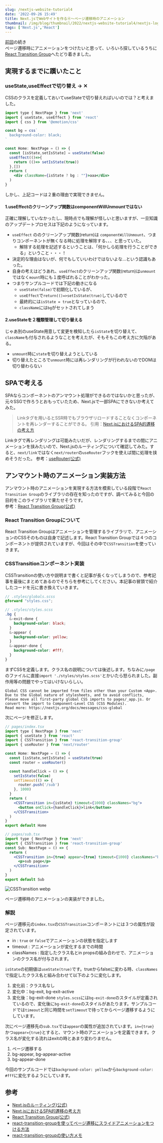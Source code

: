 ```yaml
---
slug: /nextjs-website-tutorial4
date: '2022-09-26 15:49'
title: Next.jsでWebサイトを作る④〜ページ遷移時のアニメーション
thumbnail: /img/blog/thumbnail/2022/nextjs-website-tutorial4/nextjs-logo.png
tags: ['Next.js','React']
---
```

[前回](/nextjs-website-tutorial3)の続き  
ページ遷移時にアニメーションをつけたいと思って、いろいろ探しているうちに[React Transition Group](https://reactcommunity.org/react-transition-group/)へたどり着きました。

## 実現するまでに躓いたこと
### useState,useEffectで切り替え → ✕
CSSのクラスを定義しておいてuseStateで切り替えればいいのでは？と考えました。

```jsx
import type { NextPage } from 'next'
import { useState, useEffect } from 'react'
import { css } from '@emotion/css'

const bg = css`
  background-color: black;
`

const Home: NextPage = () => {
  const [isState,setIsState] = useState(false)
  useEffect(()=>{
    return (()=> setIsState(true))
  },[])
  return (
    <div className={isState ? bg : ""}>aaa</div>
  )
}
```

しかし、上記コードは２重の理由で実現できません。

#### 1.useEffectのクリーンアップ関数はcomponentWillUnmountではない
正確に理解していなかったし、現時点でも理解が怪しいと思いますが、一旦知識のアップデートプロセスは下記のようになっています。

- `useEffect` ののクリーンアップ関数(return)は `componentWillUnmount`、つまりコンポーネントが無くなる時に処理を解除する、、、と思っていた。
  - 解除する処理を記述するということは、「何かしら処理を行うことができる」ということ・・・！
- 決定的な理由はないが、何でもしていいわけではないよな…という認識もあった。
- 自身の考えはどうあれ、`useEffect`のクリーンアップ関数(return)は`unmount`ではなく`mount`時にも１度呼ばれることがわかった。
- つまりサンプルコードでは下記の動きになる
  - `useState(false)`で初期化しているが、
  - `useEffect`で`return(()=>setIsState(true)`しているので
  - 最終的には`isState = true`となっているので、
  - `className`には`bg`がセットされてしまう

#### 2.useStateを２種類管理して切り替える
じゃあ別のuseState用意して変更を検知したら`isState`を切り替えて、`className`も付与されるようなことを考えたが、そもそもこの考え方に欠陥がある。

- `unmount`時に`state`を切り替えようとしている
- 切り替えたところで`unmount`時には再レンダリングが行われないのでDOMは切り替わらない

## SPAで考える
SPAならコンポーネントのアンマウント処理ができるのではないかと思ったが、元々SSGで作ろうとおもっていたため、Next.jsで一部SPAにできないか考えてみた。

> Linkタグを用いるとSSR時でもブラウザリロードすることなくコンポーネントを再レンダーすることができる。
引用：[Next.jsにおけるSPA的遷移の考え方](https://zenn.dev/ichigo_dev/articles/2b8c0b05cc6f74a5a507)

Linkタグで再レンダリングは可能みたいだが、レンダリングするまでの間にアニメーションを挟みたいので、Next.jsのルーティングについて確認してみた。すると、`next/link`ではなく`next/router`の`useRouter`フックを使えば間に処理を挟めそうだった。
参考：[useRouter(公式)](https://nextjs-ja-translation-docs.vercel.app/docs/api-reference/next/router#userouter)

## アンマウント時のアニメーション実装方法
アンマウント時のアニメーションを実現する方法を模索している段階で`React Transition Group`のライブラリの存在を知ったのですが、調べてみると今回の目的をこのライブラリで果たせそうです。  
参考：[React Transition Group(公式)](https://reactcommunity.org/react-transition-group/)

### React Transition Groupについて
React Transition Groupはアニメーションを管理するライブラリで、アニメーションのCSSそのものは自身で記述します。React Transition Groupでは４つのコンポーネントが提供されていますが、今回はその中で`CSSTransition`を使っていきます。  

### CSSTransitionコンポーネント実装
CSSTransitionの使い方や説明まで書くと記事が長くなってしまうので、参考記事を最後にまとめてあるのでそちらを参考にしてください。本記事の冒頭で紹介したコードを元に書き換えていきます。

```scss
// .styles/globals.scss
@forward "styles.css";
```
```scss
// .styles/styles.scss
.bg {
  &-exit-done {
    background-color: black;
  }
  &-appear {
    background-color: yellow;
  }
  &-appear-done {
    background-color: #fff;
  }
}
```

まずCSSを定義します。クラス名の説明については後述します。ちなみに`/page`のファイルに直接`import './styles/styles.scss'`とかいたら怒られました。副作用等の問題でやってはいけないらしい。
```
Global CSS cannot be imported from files other than your Custom <App>. Due to the Global nature of stylesheets, and to avoid conflicts, Please move all first-party global CSS imports to pages/_app.js. Or convert the import to Component-Level CSS (CSS Modules).
Read more: https://nextjs.org/docs/messages/css-global
```

次にページを修正します。

```jsx
// pages/index.tsx
import type { NextPage } from 'next'
import { useState } from 'react'
import { CSSTransition } from 'react-transition-group'
import { useRouter } from 'next/router'

const Home: NextPage = () => {
  const [isState,setIsState] = useState(true)
  const router = useRouter()

  const handleClick = () => {
    setIsState(false)
    setTimeout(() => {
      router.push('/sub')
    }, 1000)
  }
  return (
    <CSSTransition in={isState} timeout={1000} classNames="bg">
      <button onClick={handleClick}>link</button>
    </CSSTransition>
  )
}
export default Home
```
```jsx
// pages/sub.tsx
import type { NextPage } from 'next'
import { CSSTransition } from 'react-transition-group'
const Sub: NextPage = () => {
  return (
    <CSSTransition in={true} appear={true} timeout={1000} classNames="bg">
      <p>sub page</p>
    </CSSTransition>
  )
}
export default Sub
```
![CSSTransition webp](../../../../images/2022/09/2022-09-25-14-57.gif)

ページ遷移時のアニメーションの実装ができました。

### 解説
ページ遷移元の`index.tsx`の`CSSTransition`コンポーネントには３つの属性が設定されています。
- in : `true` or `false`でアニメーションの状態を指定します
- timeout : アニメーションが変化するまでの時間
- classNames : 指定したクラス名とin propsの組み合わせで、アニメーションのクラス名が付与されます。

`isState`の初期値は`useState(true)`です。trueからfalseに変わる時、`classNames`で指定したクラス名と組み合わせて以下のように変化します。
1. 変化前：クラス名なし
2. 変化中：bg-exit, bg-exit-active
3. 変化後：bg-exit-done
`styles.scss`には`bg-exit-done`のスタイルが定義されているので、変化後に`bg-exit-done`のスタイルがあたります。サンプルコードでは`timeout`と同じ時間を`setTimeout`で待ってからページ遷移するようにしています。

次にページ遷移先の`sub.tsx`では`appear`の属性が追加されています。`in={true}`かつ`appear={true}`とすると、マウント時のアニメーションを定義できます。クラス名が変化する流れはexitの時とあまり変わりません。

1. ページ遷移する
2. bg-appear, bg-appear-active
3. bg-appear-done

今回のサンプルコードでは`background-color: yellow`から`background-color: #fff`に変化するようにしています。

## 参考
- [Next.jsのルーティング(公式)](https://nextjs-ja-translation-docs.vercel.app/docs/routing/introduction)
- [Next.jsにおけるSPA的遷移の考え方](https://zenn.dev/ichigo_dev/articles/2b8c0b05cc6f74a5a507)
- [React Transition Group(公式)](https://reactcommunity.org/react-transition-group/)
- [react-transition-groupを使ってページ遷移にスライドアニメーションをつける方法](https://zenn.dev/jojojo/articles/568e8522cce340)
- [react-transition-groupの使い方メモ](https://penpen-dev.com/blog/react-transition-group/)
